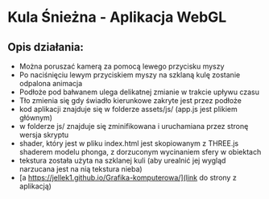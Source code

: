 # Kula Śnieżna - Aplikacja WebGL
## Opis działania:
* Można poruszać kamerą za pomocą lewego przycisku myszy
* Po naciśnięciu lewym przyciskiem myszy na szklaną kulę zostanie odpalona animacja
* Podłoże pod bałwanem ulega delikatnej zmianie w trakcie upływu czasu
* Tło zmienia się gdy świadło kierunkowe zakryte jest przez podłoże
* kod aplikacji znajduje się w folderze assets/js/ (app.js jest plikiem głównym)
* w folderze js/ znajduje się zminifikowana i uruchamiana przez stronę wersja skryptu
* shader, który jest w pliku index.html jest skopiowanym z THREE.js shaderem modelu phonga, z dorzuconym wycinaniem sfery w obiektach
* tekstura została użyta na szklanej kuli (aby urealnić jej wygląd narzucana jest na nią tekstura nieba)
* [a https://jellek1.github.io/Grafika-komputerowa/](link do strony z aplikacją)